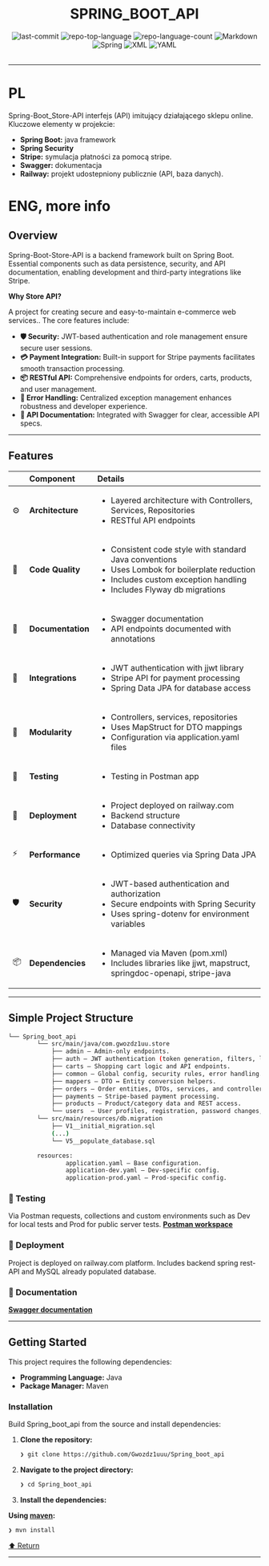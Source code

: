 <div id="top">

<!-- HEADER STYLE: CLASSIC -->
<div align="center">


# SPRING_BOOT_API

<!-- BADGES -->
<img src="https://img.shields.io/github/last-commit/Gwozdz1uuu/Spring-Boot-Store-API?style=flat&logo=git&logoColor=white&color=0080ff" alt="last-commit">
<img src="https://img.shields.io/github/languages/top/Gwozdz1uuu/Spring-Boot-Store-API?style=flat&color=0080ff" alt="repo-top-language">
<img src="https://img.shields.io/github/languages/count/Gwozdz1uuu/Spring-Boot-Store-API?style=flat&color=0080ff" alt="repo-language-count">

<img src="https://img.shields.io/badge/Markdown-000000.svg?style=flat&logo=Markdown&logoColor=white" alt="Markdown">
<img src="https://img.shields.io/badge/Spring-000000.svg?style=flat&logo=Spring&logoColor=white" alt="Spring">
<img src="https://img.shields.io/badge/XML-005FAD.svg?style=flat&logo=XML&logoColor=white" alt="XML">
<img src="https://img.shields.io/badge/YAML-CB171E.svg?style=flat&logo=YAML&logoColor=white" alt="YAML">

</div>
<br>

---
# PL

Spring-Boot_Store-API interfejs (API) imitujący działającego sklepu online. 
Kluczowe elementy w projekcie:
- **Spring Boot:** java framework 
- **Spring Security**
- **Stripe:** symulacja płatności za pomocą stripe.
- **Swagger:** dokumentacja
- **Railway:** projekt udostepniony publicznie (API, baza danych).

# ENG, more info

## Overview

Spring-Boot-Store-API is a backend framework built on Spring Boot. Essential components such as data persistence, security, and API documentation, enabling development and third-party integrations like Stripe.

**Why Store API?**

A project for creating secure and easy-to-maintain e-commerce web services.. The core features include:

- **🛡️ Security:** JWT-based authentication and role management ensure secure user sessions.
- **💳 Payment Integration:** Built-in support for Stripe payments facilitates smooth transaction processing.
- **📦 RESTful API:** Comprehensive endpoints for orders, carts, products, and user management.
- **🔧 Error Handling:** Centralized exception management enhances robustness and developer experience.
- **📝 API Documentation:** Integrated with Swagger for clear, accessible API specs.

---

## Features

|      | Component            | Details                                                                                     |
| :--- | :------------------- | :------------------------------------------------------------------------------------------ |
| ⚙️  | **Architecture**     | <ul><li>Layered architecture with Controllers, Services, Repositories</li><li>RESTful API endpoints</li></ul> |
| 🔩 | **Code Quality**     | <ul><li>Consistent code style with standard Java conventions</li><li>Uses Lombok for boilerplate reduction</li><li>Includes custom exception handling</li><li>Includes Flyway db migrations</li></ul> |
| 📄 | **Documentation**    | <ul><li>Swagger documentation</li><li>API endpoints documented with annotations</li></ul> |
| 🔌 | **Integrations**     | <ul><li>JWT authentication with jjwt library</li><li>Stripe API for payment processing</li><li>Spring Data JPA for database access</li></ul> |
| 🧩 | **Modularity**       | <ul><li>Controllers, services, repositories</li><li>Uses MapStruct for DTO mappings</li><li>Configuration via application.yaml files</li></ul> |
| 🧪 | **Testing**          | <ul><li>Testing in Postman app</li></ul> |
| 🚅 | **Deployment**          | <ul><li>Project deployed on railway.com</li><li>Backend structure</li><li>Database connectivity</li></ul> |
| ⚡️  | **Performance**      | <ul><li>Optimized queries via Spring Data JPA</li></ul> |
| 🛡️ | **Security**         | <ul><li>JWT-based authentication and authorization</li><li>Secure endpoints with Spring Security</li><li>Uses spring-dotenv for environment variables</li></ul> |
| 📦 | **Dependencies**     | <ul><li>Managed via Maven (pom.xml)</li><li>Includes libraries like jjwt, mapstruct, springdoc-openapi, stripe-java</li></ul> |

---

## Simple Project Structure

```sh
└── Spring_boot_api
        └── src/main/java/com.gwozdz1uu.store
            ├── admin – Admin-only endpoints.
            ├── auth – JWT authentication (token generation, filters, login endpoints).
            ├── carts – Shopping cart logic and API endpoints.
            ├── common – Global config, security rules, error handling.
            ├── mappers – DTO ↔ Entity conversion helpers.
            ├── orders – Order entities, DTOs, services, and controllers.
            ├── payments – Stripe-based payment processing.
            ├── products – Product/category data and REST access.
            └── users  – User profiles, registration, password changes, and roles.
        └── src/main/resources/db.migration
            ├── V1__initial_migration.sql
            (...)
            └── V5__populate_database.sql

        resources:
                application.yaml – Base configuration.
                application-dev.yaml – Dev-specific config.
                application-prod.yaml – Prod-specific config.

```



### 🧪 Testing

Via Postman requests, collections and custom environments such as Dev for local tests and Prod for public server tests.
**[Postman workspace](https://gwozdz1uu.postman.co/workspace/Gwozdz1uu's-Workspace~7045a552-b019-4ec7-8e4e-532e1f39c492/collection/45221523-1906c44e-ac11-4843-babb-dbb8faf74ad8?action=share&creator=45221523&active-environment=45221523-628a6941-32cf-4bad-9255-25ad8882c59e)**

### 🚅 Deployment
Project is deployed on railway.com platform. Includes backend spring rest-API and MySQL already populated database.

### 📄 Documentation
**[Swagger documentation](https://store-api-production-56da.up.railway.app/swagger-ui/index.html)**

---

## Getting Started

This project requires the following dependencies:

- **Programming Language:** Java
- **Package Manager:** Maven

### Installation

Build Spring_boot_api from the source and install dependencies:

1. **Clone the repository:**

    ```sh
    ❯ git clone https://github.com/Gwozdz1uuu/Spring_boot_api
    ```

2. **Navigate to the project directory:**

    ```sh
    ❯ cd Spring_boot_api
    ```

3. **Install the dependencies:**

**Using [maven](https://maven.apache.org/):**

```sh
❯ mvn install
```


<div align="left"><a href="#top">⬆ Return</a></div>

---
